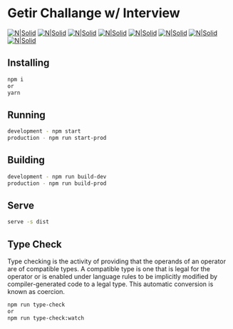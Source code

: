 # Getir Challange w/ Interview

[![N|Solid](https://i.ibb.co/hC1rQPy/icons8-typescript-48.png)](https://www.typescriptlang.org/) [![N|Solid](https://i.ibb.co/mNkY6yf/icons8-eslint-48.png)](https://typescript-eslint.io/) [![N|Solid](https://i.ibb.co/7YFFYkt/webpack-icon.png)](https://webpack.js.org/) [![N|Solid](https://i.ibb.co/YjPn6Mn/11490474241551942136-48.png)](https://prettier.io/) [![N|Solid](https://i.ibb.co/smcF3NT/KDpgvgu-Mp-Gfqa-HPjic-RK-1.png)](https://ant.design/) [![N|Solid](https://i.ibb.co/SPPrKZB/jest.png)](https://jestjs.io/) [![N|Solid](https://i.ibb.co/VpqKjr7/babel-1.png)](https://babeljs.io/) [![N|Solid](https://i.ibb.co/RY9TYjH/371673-1.png)](https://yarnpkg.com/)

## Installing

```sh
npm i 
or
yarn
```

## Running

```sh
development - npm start 
production - npm run start-prod
```

## Building

```sh
development - npm run build-dev 
production - npm run build-prod
```

## Serve

```sh
serve -s dist 
```

## Type Check

Type checking is the activity of providing that the operands of an operator are of compatible types. A compatible type is one that is legal for the operator or is enabled under language rules to be implicitly modified by compiler-generated code to a legal type. This automatic conversion is known as coercion.

```sh
npm run type-check 
or
npm run type-check:watch
```
